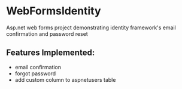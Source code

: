 # WebFormsIdentity
Asp.net web forms project demonstrating identity framework's email confirmation and password reset
## Features Implemented:
* email confirmation
* forgot password
* add custom column to aspnetusers table
